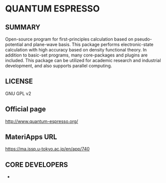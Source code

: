 # QUANTUM ESPRESSO 

## SUMMARY 

 Open-source program for first-principles calculation based on pseudo-potential and plane-wave basis. This package performs electronic-state calculation with high accuracy based on density functional theory. In addition to basic-set programs, many core-packages and plugins are included. This package can be utilized for academic research and industrial development, and also supports parallel computing.
## LICENSE 

 GNU GPL v2
## Official page 

 http://www.quantum-espresso.org/
## MateriApps URL 

 https://ma.issp.u-tokyo.ac.jp/en/app/740
## CORE DEVELOPERS 

- 
